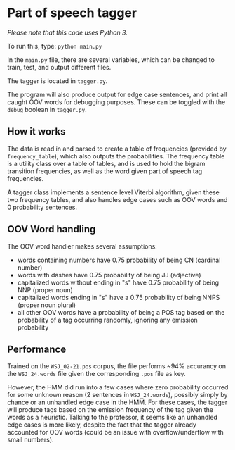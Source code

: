 # Part of speech tagger

*Please note that this code uses Python 3.*

To run this, type: `python main.py`

In the `main.py` file, there are several variables, which can be changed to train, test, and output different files.

The tagger is located in `tagger.py`.

The program will also produce output for edge case sentences, and print all caught OOV words for debugging purposes. These can be toggled with the `debug` boolean in `tagger.py`.

## How it works

The data is read in and parsed to create a table of frequencies (provided by `frequency_table`), which also outputs the probabilities. The frequency table is a utility class over a table of tables, and is used to hold the bigram transition frequencies, as well as the word given part of speech tag frequencies.

A tagger class implements a sentence level Viterbi algorithm, given these two frequency tables, and also handles edge cases such as OOV words and 0 probability sentences.

## OOV Word handling

The OOV word handler makes several assumptions:

- words containing numbers have 0.75 probability of being CN (cardinal number)
- words with dashes have 0.75 probability of being JJ (adjective)
- capitalized words without ending in "s" have 0.75 probability of being NNP (proper noun)
- capitalized words ending in "s" have a 0.75 probability of being NNPS (proper noun plural)
- all other OOV words have a probability of being a POS tag based on the probability of a tag occurring randomly, ignoring any emission probability

## Performance

Trained on the `WSJ_02-21.pos` corpus, the file performs ~94% accurancy on the `WSJ_24.words` file given the corresponding `.pos` file as key.

However, the HMM did run into a few cases where zero probability occurred for some unknown reason (2 sentences in `WSJ_24.words`), possibly simply by chance or an unhandled edge case in the HMM. For these cases, the tagger will produce tags based on the emission frequency of the tag given the words as a heuristic. Talking to the professor, it seems like an unhandled edge cases is more likely, despite the fact that the tagger already accounted for OOV words (could be an issue with overflow/underflow with small numbers).
